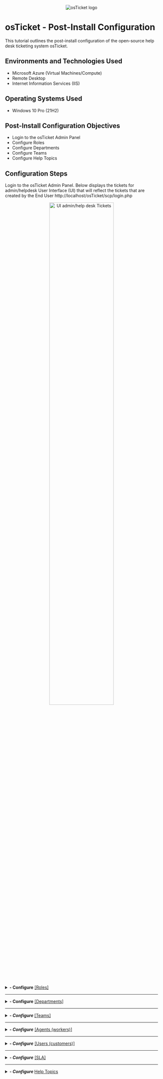 <p align="center">
<img src="https://i.imgur.com/Clzj7Xs.png" alt="osTicket logo"/>
</p>

<h1>osTicket - Post-Install Configuration</h1>
This tutorial outlines the post-install configuration of the open-source help desk ticketing system osTicket.<br />

<h2>Environments and Technologies Used</h2>

- Microsoft Azure (Virtual Machines/Compute)
- Remote Desktop
- Internet Information Services (IIS)

<h2>Operating Systems Used </h2>

- Windows 10 Pro </b> (21H2)

<h2>Post-Install Configuration Objectives</h2>

- Login to the osTicket Admin Panel
- Configure Roles
- Configure Departments
- Configure Teams
- Configure Help Topics

<h2>Configuration Steps</h2>
<p> Login to the osTicket Admin Panel. Below displays the tickets for admin/helpdesk User Interface (UI) that will reflect the tickets that are created by the End User http://localhost/osTicket/scp/login.php

</p>
<p align="center">
<img src="https://i.imgur.com/uzAA73f.png" height="65%" width="65%" alt="UI admin/help desk Tickets"/>
</p>

<br />
<details>
 <summary><b>- Configure</b> <a href="https://docs.osticket.com/en/latest/Admin/Agents/Roles.html">[Roles]</a></summary>
 <br /> 
Roles are the permissions granted to Agents per Department that they have access to. Each Role has a set of permissions that can be checked/unchecked for agents given that Role in association with a Department they have access. An unlimited number of roles can be created and assigned to Agents with access to various departments.
    <ol>
  <li>Admin Panel -> Agents -> Roles</li>
  <li>Supreme Admin</li>
    </ol>
<p align="center">
<img src="https://i.imgur.com/Jw4EbMN.png" height="65%" width="65%" alt="UI to add Role"/>
</p>
<p>Below we have entered <b>"Supreme Admin"</b> as the role</p>
<p align="center">
<img src="https://i.imgur.com/sJukhDR.png" height="65%" width="65%" alt="enter role name"/>
</p>
<br />
<p> Now we can enable the <a href="https://docs.osticket.com/en/latest/Features/Visibility%20Permissions.html">permissions</a> for this role and as the "Supreme Admin" we've enabled every possible permission available.  
<p align="center">
<img src="https://i.imgur.com/OgnLk0E.png" height="65%" width="65%" alt="list of permissions"/>
</p>
</details>    
<hr>
<p>
 <details>   
 <summary><b>- Configure</b> <a href="https://docs.osticket.com/en/latest/Admin/Agents/Departments.html">[Departments]</a></summary>
     <br />
  Since tickets are routed through Departments in the help desk, there are many settings that can be set for each Department.
    <ol>
    <li>Admin Panel -> Agents -> Departments</li>
    <li> System Administrators</li>
    <li>Leave the remaining fields set as default and simply review what selections are available to choose from</li> 
      </ol>
</p>
<p align="center"> 
  <img src="https://i.imgur.com/WH7YRLn.png" height="65%" width="65%" alt="create department selection"/>
</p>
<br />
<p align="center">
<img src="https://i.imgur.com/44g5RJ2.png" height="65%" width="65%" alt="create department name"/>
  </p>
</details>   
  <hr>
<details>
  <summary><b><i>- Configure </i></b> <a href="https://docs.osticket.com/en/latest/Admin/Agents/Teams.html">[Teams]</a></summary>
    <br />
  Teams allow you to pull Agents from different Departments and organize them to handle a specific issue or user via a Help Topic or Ticket Filter.
  <ol><li>Admin Panel -> Agents -> Teams</li>
    <li>Level I Support </li>
    <li>Level II Support </li>
</ol>
<p align="center">
    <img src="https://i.imgur.com/M1ISoyE.png" height="65%" width="65%" alt="create department name"/>
    </p>
    <p align="center">
    <img src="https://imgur.com/steRLxe.png" height="65%" width="65%" alt="create team"/>
    </p>
<p align="center">
          <img src="https://i.imgur.com/xUwxacj.png" height="65%" width="65%" alt="displays current teams"/>
    </p>
-<b>Allow anyone to create tickets </b> in <a href="https://docs.osticket.com/en/latest/Admin/Settings/Users.html?highlight=registration">User Settings</a> <br />
Registration can be required for Users to create tickets on the Help Desk to prevent random tickets or to limit Users’ accessibility to the help desk.
   <ol>
    <li>Admin Panel -> Settings -> User Settings </li>
    <li>Registration Required: Require registration and login to create tickets -for this lab, we will leave it unchecked so that tickets can be created without restrictions/limitations</li>
    </ol>
    <p align="center"> 
    <img src="https://i.imgur.com/uMx7BbE.png" height="65%" width="65%" alt="require registration checkbox option"/>
         </p>
</details>      
  <hr>
<details>
  <summary> <b><i>- Configure</b></i> <a href="https://docs.osticket.com/en/latest/Admin/Agents/Agents.html">[Agents (workers)]</a></summary>
      <br />
Agents are given access to the help desk with the intent to respond and resolve the tickets. When adding an Agent to the help desk, they will need to be assigned to a Primary Department and given a Primary Role for the Tickets/Tasks routed to that department. Agents can be given Extended Access to additional departments of the help desk as well as assigned different Roles to those departments; this can be configured in the Access tab of the Agent’s Profile.
    <ol>Admin Panel -> Agents -> Add New
    <li>Jane</li>
        <li>John </li>
        </ol>
  <p align="center">
    <img src="https://i.imgur.com/pxwqK2W.png" height="70%" width="70%" alt="create agents"/>
    </p>
<p align="center">
    <img src="https://i.imgur.com/Hp11jGk.png" height="65%" width="65%" alt="establish access"/>
    </p>
  </details>
    <hr>
  <details>    
- <summary><b><i>- Configure</i></b> <a href="https://docs.osticket.com/en/latest/Agent/Users/User%20Directory.html">[Users (customers)]</a></summary> 
      <br />
Users (customers) can create an account and log in to create a ticket or check on their ticket status as well.
<ol>Agent Panel -> Users -> Add New
        <li>Karen</li>
        <li>Ken</li>
</ol>
<p align="center">
    <img src="https://i.imgur.com/hukYViC.png" height="65%" width="65%" alt="agent panel new user"/>
    </p>
    <p align="center">
    <img src="https://i.imgur.com/QihL6U3.png" height="65%" width="65%" alt="new user created"/>
    </p>
 </details>    
    <hr>
<details>      
    <summary> <b><i>- Configure</b></i> <a href="https://docs.osticket.com/en/latest/Admin/Manage/SLA%20Plans.html">[SLA]</a></summary>
        <br />    
SLA Plans or Service Level Agreements, are unlimited in osTicket. The purpose of the SLA Plan is to provide a length of time in which the help desk Administrator expects tickets to be closed.
    Admin Panel -> Manage -> SLA
    <ol>
    <li>Sev-A (1 hour, 24/7)</li>
    <li>Sev-B (4 hours, 24/7)</li>
    <li>Sev-C (8 hours, business hours)</li>
    </ol>
    <p align="center">
    <img src="https://i.imgur.com/KH2b0nw.png" height="65%" width="65%" alt="add new SLA"/>
    </p>
    <p align="center">
    <img src="https://i.imgur.com/NB5Ovwi.png" height="65%" width="65%" alt="add new SLA severity"/>
    </p>
<p align="center">
    <img src="https://i.imgur.com/uDkD7Lv.png" height="65%" width="65%" alt="list of current SLA"/>
    </p>
</details>        
<hr>
<details>        
<summary><b><i>- Configure </b></i> <a href="https://docs.osticket.com/en/latest/Admin/Manage/Help%20Topic.html?highlight=help%20topics">Help Topics</a></summary> <br />
Help Topics will help streamline your end-user’s help desk experience to ensure proper assignment and prompt response to the ticket. Create as many Help Topics as needed and can even nest Help Topics within each other for further breakdown (For example, Human Resources and Human Resources/Payroll.)
     <h5>Admin Panel -> Manage -> Help Topics</h5>
        <li> Business Critical Outage </li>
        <li> Personal Computer Issues </li>
        <li> Equipment Request </li>
        <li> Password Reset </li>
 <p align="center">
    <img src="https://i.imgur.com/n44Un1L.png" height="65%" width="65%" alt="create new help topic"/>
</p>
    <p align="center">
    <img src="https://i.imgur.com/MOE3unk.png" height="65%" width="65%" alt="business critical outage"/>
    </p>
    <p align="center">
    <img src="https://i.imgur.com/6dBcOCd.png" height="65%" width="65%" alt="personal computer issue"/>
    </p>
    <p>Below selected items, reflect all of the tickets that we've created. The other tickets were created by default. </p>
<p align="center">
    <img src="https://i.imgur.com/RFC1bTH.png" height="65%" width="65%" alt="all tickets that have been created"/>
</p>
<br />
<br />
<p align="right"> Next up, <a href="https://github.com/0xbythesecond/ticket-lifecycle"
>Ticket Lifecycle </a></p>
</details>
